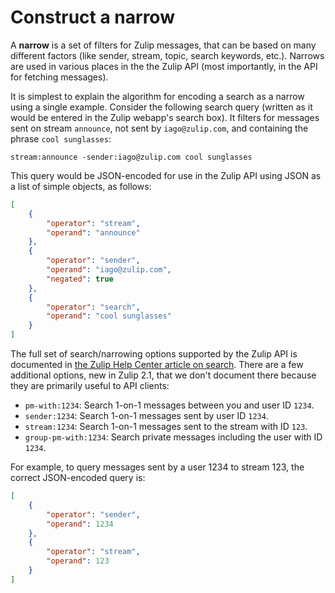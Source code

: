 # Construct a narrow

A **narrow** is a set of filters for Zulip messages, that can be based
on many different factors (like sender, stream, topic, search
keywords, etc.).  Narrows are used in various places in the the Zulip
API (most importantly, in the API for fetching messages).

It is simplest to explain the algorithm for encoding a search as a
narrow using a single example.  Consider the following search query
(written as it would be entered in the Zulip webapp's search box).  It
filters for messages sent on stream `announce`, not sent by
`iago@zulip.com`, and containing the phrase `cool sunglasses`:

```
stream:announce -sender:iago@zulip.com cool sunglasses
```

This query would be JSON-encoded for use in the Zulip API using JSON
as a list of simple objects, as follows:

```json
[
    {
        "operator": "stream",
        "operand": "announce"
    },
    {
        "operator": "sender",
        "operand": "iago@zulip.com",
        "negated": true
    },
    {
        "operator": "search",
        "operand": "cool sunglasses"
    }
]
```

The full set of search/narrowing options supported by the Zulip API is
documented in [the Zulip Help Center article on
search](/help/search-for-messages).  There are a few additional
options, new in Zulip 2.1, that we don't document there because they
are primarily useful to API clients:

* `pm-with:1234`: Search 1-on-1 messages between you and user ID `1234`.
* `sender:1234`: Search 1-on-1 messages sent by user ID `1234`.
* `stream:1234`: Search 1-on-1 messages sent to the stream with ID `123`.
* `group-pm-with:1234`: Search private messages including the user with ID `1234`.

For example, to query messages sent by a user 1234 to stream 123, the
correct JSON-encoded query is:

```json
[
    {
        "operator": "sender",
        "operand": 1234
    },
    {
        "operator": "stream",
        "operand": 123
    }
]
```
